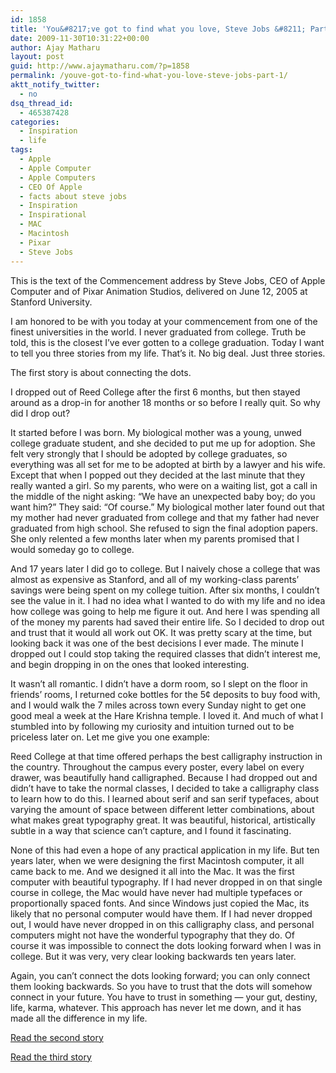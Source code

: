 ```yaml
---
id: 1858
title: 'You&#8217;ve got to find what you love, Steve Jobs &#8211; Part 1'
date: 2009-11-30T10:31:22+00:00
author: Ajay Matharu
layout: post
guid: http://www.ajaymatharu.com/?p=1858
permalink: /youve-got-to-find-what-you-love-steve-jobs-part-1/
aktt_notify_twitter:
  - no
dsq_thread_id:
  - 465387428
categories:
  - Inspiration
  - life
tags:
  - Apple
  - Apple Computer
  - Apple Computers
  - CEO Of Apple
  - facts about steve jobs
  - Inspiration
  - Inspirational
  - MAC
  - Macintosh
  - Pixar
  - Steve Jobs
---
```

This is the text of the Commencement address by Steve Jobs, CEO of Apple Computer and of Pixar Animation Studios, delivered on June 12, 2005 at Stanford University.

I am honored to be with you today at your commencement from one of the finest universities in the world. I never graduated from college. Truth be told, this is the closest I&#8217;ve ever gotten to a college graduation. Today I want to tell you three stories from my life. That&#8217;s it. No big deal. Just three stories.

The first story is about connecting the dots.

I dropped out of Reed College after the first 6 months, but then stayed around as a drop-in for another 18 months or so before I really quit. So why did I drop out?

It started before I was born. My biological mother was a young, unwed college graduate student, and she decided to put me up for adoption. She felt very strongly that I should be adopted by college graduates, so everything was all set for me to be adopted at birth by a lawyer and his wife. Except that when I popped out they decided at the last minute that they really wanted a girl. So my parents, who were on a waiting list, got a call in the middle of the night asking: &#8220;We have an unexpected baby boy; do you want him?&#8221; They said: &#8220;Of course.&#8221; My biological mother later found out that my mother had never graduated from college and that my father had never graduated from high school. She refused to sign the final adoption papers. She only relented a few months later when my parents promised that I would someday go to college.

And 17 years later I did go to college. But I naively chose a college that was almost as expensive as Stanford, and all of my working-class parents&#8217; savings were being spent on my college tuition. After six months, I couldn&#8217;t see the value in it. I had no idea what I wanted to do with my life and no idea how college was going to help me figure it out. And here I was spending all of the money my parents had saved their entire life. So I decided to drop out and trust that it would all work out OK. It was pretty scary at the time, but looking back it was one of the best decisions I ever made. The minute I dropped out I could stop taking the required classes that didn&#8217;t interest me, and begin dropping in on the ones that looked interesting.

It wasn&#8217;t all romantic. I didn&#8217;t have a dorm room, so I slept on the floor in friends&#8217; rooms, I returned coke bottles for the 5¢ deposits to buy food with, and I would walk the 7 miles across town every Sunday night to get one good meal a week at the Hare Krishna temple. I loved it. And much of what I stumbled into by following my curiosity and intuition turned out to be priceless later on. Let me give you one example:

Reed College at that time offered perhaps the best calligraphy instruction in the country. Throughout the campus every poster, every label on every drawer, was beautifully hand calligraphed. Because I had dropped out and didn&#8217;t have to take the normal classes, I decided to take a calligraphy class to learn how to do this. I learned about serif and san serif typefaces, about varying the amount of space between different letter combinations, about what makes great typography great. It was beautiful, historical, artistically subtle in a way that science can&#8217;t capture, and I found it fascinating.

None of this had even a hope of any practical application in my life. But ten years later, when we were designing the first Macintosh computer, it all came back to me. And we designed it all into the Mac. It was the first computer with beautiful typography. If I had never dropped in on that single course in college, the Mac would have never had multiple typefaces or proportionally spaced fonts. And since Windows just copied the Mac, its likely that no personal computer would have them. If I had never dropped out, I would have never dropped in on this calligraphy class, and personal computers might not have the wonderful typography that they do. Of course it was impossible to connect the dots looking forward when I was in college. But it was very, very clear looking backwards ten years later.

Again, you can&#8217;t connect the dots looking forward; you can only connect them looking backwards. So you have to trust that the dots will somehow connect in your future. You have to trust in something — your gut, destiny, life, karma, whatever. This approach has never let me down, and it has made all the difference in my life.

[Read the second story](http://www.ajaymatharu.com/youve-got-to-find-what-you-love-steve-jobs-part-2/)

[Read the third story](http://www.ajaymatharu.com/youve-got-to-find-what-you-love-steve-jobs-part-3/)